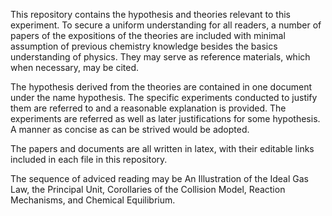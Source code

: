 This repository contains the hypothesis and theories relevant to this experiment. To secure a uniform understanding for all readers, a number of papers of the expositions of the theories are included with minimal assumption of previous chemistry knowledge besides the basics understanding of physics. They may serve as reference materials, which when necessary, may be cited.

The hypothesis derived from the theories are contained in one document under the name hypothesis. The specific experiments conducted to justify them are referred to and a reasonable explanation is provided. The experiments are referred as well as later justifications for some hypothesis. A manner as concise as can be strived would be adopted.

The papers and documents are all written in latex, with their editable links included in each file in this repository.

The sequence of adviced reading may be An Illustration of the Ideal Gas Law, the Principal Unit, Corollaries of the Collision Model, Reaction Mechanisms, and Chemical Equilibrium.

